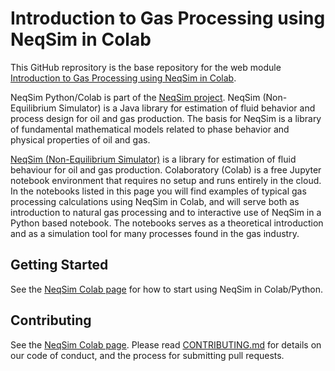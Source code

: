 # Introduction to Gas Processing using NeqSim in Colab
This GitHub reprository is the base repository for the web module [Introduction to Gas Processing using NeqSim in Colab](https://colab.research.google.com/github/EvenSol/NeqSim-Colab/blob/master/notebooks/examples_of_NeqSim_in_Colab.ipynb).

NeqSim Python/Colab is part of the [NeqSim project](https://equinor.github.io/neqsimhome/). NeqSim (Non-Equilibrium Simulator) is a Java library for estimation of fluid behavior and process design for oil and gas production. The basis for NeqSim is a library of fundamental mathematical models related to phase behavior and physical properties of oil and gas.

[NeqSim (Non-Equilibrium Simulator)](https://equinor.github.io/neqsimhome/) is a library for estimation of fluid behaviour for oil and gas production. Colaboratory (Colab) is a free Jupyter notebook environment that requires no setup and runs entirely in the cloud. In the notebooks listed in this page you will find examples of typical gas processing calculations using NeqSim in Colab, and will serve both as introduction to natural gas processing and to interactive use of NeqSim in a Python based notebook. The notebooks serves as a theoretical introduction and as a simulation tool for many processes found in the gas industry.

## Getting Started
See the [NeqSim Colab page](https://colab.research.google.com/github/EvenSol/NeqSim-Colab/blob/master/notebooks/examples_of_NeqSim_in_Colab.ipynb) for how to start using NeqSim in Colab/Python.

## Contributing
See the [NeqSim Colab page](https://colab.research.google.com/github/EvenSol/NeqSim-Colab/blob/master/notebooks/examples_of_NeqSim_in_Colab.ipynb). Please read [CONTRIBUTING.md](CONTRIBUTING.md) for details on our code of conduct, and the process for submitting pull requests.
